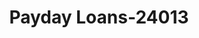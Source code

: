 ---
f_zip-code: 66203
f_state-code: KS
title: Payday Loans-24013
f_phone: 913-962-6663
f_city-only: Shawnee
f_address: 10830 Shawnee Mission Parkway Shawnee
f_location-unique-id: '24013'
slug: payday-loans-24013
updated-on: '2024-05-30T13:46:58.046Z'
created-on: '2024-05-30T13:36:59.803Z'
published-on: '2024-05-30T13:54:32.469Z'
f_city-state: cms/city/shawnee-ks.md
f_company: cms/company/payday-loans.md
f_state: cms/state/kansas.md
layout: '[payday-loan].html'
tags: payday-loan
---